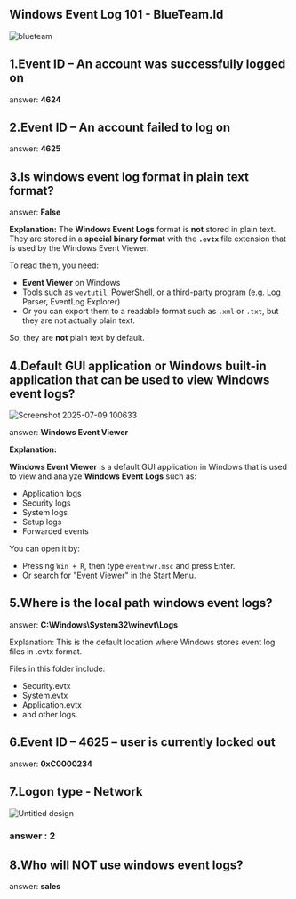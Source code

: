 ## Windows Event Log 101  - BlueTeam.Id
![blueteam](https://github.com/user-attachments/assets/d93f9c52-5b4f-4d14-9d22-b69c0af8e805)
## 1.Event ID – An account was successfully logged on
answer: **4624**

## 2.Event ID – An account failed to log on
answer: **4625**

## 3.Is windows event log format in plain text format?
 answer: **False**
 
 **Explanation:**
The **Windows Event Logs** format is **not** stored in plain text. They are stored in a **special binary format** with the **`.evtx`** file extension that is used by the Windows Event Viewer.

To read them, you need:

* **Event Viewer** on Windows
* Tools such as `wevtutil`, PowerShell, or a third-party program (e.g. Log Parser, EventLog Explorer)
* Or you can export them to a readable format such as `.xml` or `.txt`, but they are not actually plain text.

So, they are **not** plain text by default.

## 4.Default GUI application or Windows built-in application that can be used to view Windows event logs?
![Screenshot 2025-07-09 100633](https://github.com/user-attachments/assets/87d67f1f-28a5-4cc3-b924-cd8fcaaf0575)

answer: **Windows Event Viewer**

**Explanation:**

**Windows Event Viewer** is a default GUI application in Windows that is used to view and analyze **Windows Event Logs** such as:

* Application logs
* Security logs
* System logs
* Setup logs
* Forwarded events

You can open it by:

* Pressing `Win + R`, then type `eventvwr.msc` and press Enter.
* Or search for "Event Viewer" in the Start Menu.

 ## 5.Where is the local path windows event logs?
  answer: **C:\Windows\System32\winevt\Logs**

  Explanation:
This is the default location where Windows stores event log files in .evtx format.

Files in this folder include:

 - Security.evtx
 - System.evtx
 - Application.evtx
 - and other logs.

  ## 6.Event ID – 4625 – user is currently locked out
  answer: **0xC0000234**
 

  ## 7.Logon type - Network
![Untitled design](https://github.com/user-attachments/assets/c577b2d5-ed0d-4af4-a17b-b16c9bcb2398)
### answer : 2

## 8.Who will NOT use windows event logs?
answer: **sales**
